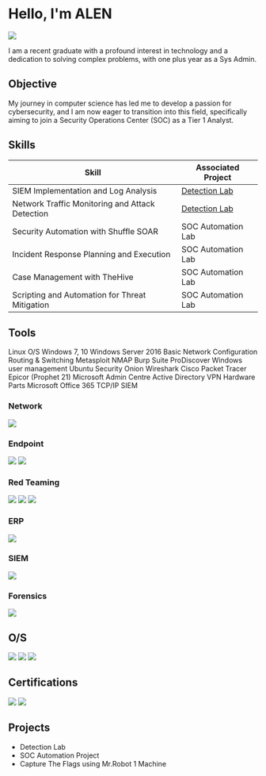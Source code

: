 # Hello, I'm ALEN
<a href="https://www.linkedin.com/in/alen-kuqi/"><img src="https://img.shields.io/badge/-LinkedIn-0072b1?&style=for-the-badge&logo=linkedin&logoColor=white" /></a>

I am a recent graduate with a profound interest in technology and a dedication to solving complex problems, with one plus year as a Sys Admin.

## Objective

My journey in computer science has led me to develop a passion for cybersecurity, and I am now eager to transition into this field, specifically aiming to join a Security Operations Center (SOC) as a Tier 1 Analyst.

## Skills

| Skill                                         | Associated Project         |
|-----------------------------------------------|----------------------------|
| SIEM Implementation and Log Analysis          | <a href="https://google.com">Detection Lab</a>|
| Network Traffic Monitoring and Attack Detection | <a href="https://google.com">Detection Lab</a>|
| Security Automation with Shuffle SOAR         | SOC Automation Lab|
| Incident Response Planning and Execution      | SOC Automation Lab|
| Case Management with TheHive                  | SOC Automation Lab|
| Scripting and Automation for Threat Mitigation | SOC Automation Lab|

## Tools

Linux O/S
Windows 7, 10
Windows Server 2016
Basic Network Configuration
Routing & Switching 
Metasploit
NMAP
Burp Suite
ProDiscover
Windows user management
Ubuntu
Security Onion
Wireshark
Cisco Packet Tracer
Epicor (Prophet 21)
Microsoft Admin Centre
Active Directory
VPN
Hardware Parts 
Microsoft Office 365
TCP/IP
SIEM

### Network
<div>
    <img src="https://img.shields.io/badge/-Wireshark-1679A7?&style=for-the-badge&logo=Wireshark&logoColor=white" />
    
</div>

### Endpoint
<div>
  <img src="https://img.shields.io/badge/-Microsoft_Defender_for_Endpoint-00A4EF?&style=for-the-badge&logo=Microsoft&logoColor=white" />
  <img src="https://img.shields.io/badge/-Microsoft_Admin_Center-0078D4?&style=for-the-badge&logo=Microsoft&logoColor=white)" />
</div>

### Red Teaming
<div>
  <img src="https://img.shields.io/badge/-Burp_Suite-FF6347?&style=for-the-badge&logo=BurpSuite&logoColor=white)" />
  <img src="https://img.shields.io/badge/-Metasploit-ED1C24?&style=for-the-badge&logo=Metasploit&logoColor=white)" />
  <img src="https://img.shields.io/badge/-Nmap-ED1C24?&style=for-the-badge&logo=Nmap&logoColor=white)" />
</div>

### ERP
<div>
    <img src="https://img.shields.io/badge/-Prophet_21-00A4EF?&style=for-the-badge&logo=Prophet21&logoColor=white)" />
</div>

### SIEM
<div>
    <img src="https://img.shields.io/badge/-Security_Onion-0078d7?&style=for-the-badge&logo=SecurityOnion&logoColor=white)" />
</div>

### Forensics
<div>
   <img src="https://img.shields.io/badge/-ProDiscover-FF6347?&style=for-the-badge&logo=ProDiscover&logoColor=white)" />
</div>

## O/S
<div>
<img src="https://img.shields.io/badge/-Linux-0078d7?&style=for-the-badge&logo=Linux&logoColor=white)" />
<img src="https://img.shields.io/badge/-Ubuntu-E95420?&style=for-the-badge&logo=Ubuntu&logoColor=white)" />
<img src="https://img.shields.io/badge/-Windows-0078D6?&style=for-the-badge&logo=Windows&logoColor=white)" />

</div>

## Certifications
<div>
<img src="https://img.shields.io/badge/Google%20Cybersecurity-4285F4?style=for-the-badge&logo=google&logoColor=white" />
<img src="https://img.shields.io/badge/-TryHackMe-0078d7?&style=for-the-badge&logo=TryHackMe&logoColor=white)" />
</div>

## Projects
- Detection Lab
- SOC Automation Project
- Capture The Flags using Mr.Robot 1 Machine
